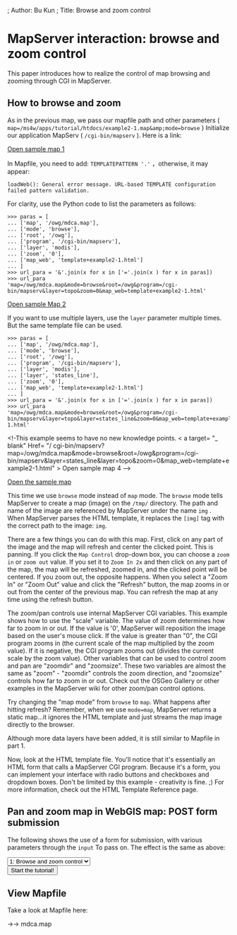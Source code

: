; Author: Bu Kun
; Title: Browse and zoom control



# MapServer interaction: browse and zoom control

This paper introduces how to realize the control of map browsing and zooming through CGI in MapServer.

## How to browse and zoom


    
As in the previous map, we pass our mapfile path and other parameters ( `map=/ms4w/apps/tutorial/htdocs/example2-1.map&amp;mode=browse` )
Initialize our application MapServ ( `/cgi-bin/mapserv` ).
Here is a link:

    

[Open sample map 1](/cgi-bin/mapserv?map=/owg/mdca.map&mode=browse&root=/owg&program=/cgi-bin/mapserv&layer=topo&zoom=0&map_web=template+example2-1.html)


    
In Mapfile, you need to add: `TEMPLATEPATTERN '.'` ，otherwise, it may appear:


    loadWeb(): General error message. URL-based TEMPLATE configuration failed pattern validation.


For clarity, use the Python code to list the parameters as follows:


    >>> paras = [
    ... ['map', '/owg/mdca.map'],
    ... ['mode', 'browse'],
    ... ['root', '/owg'],
    ... ['program', '/cgi-bin/mapserv'],
    ... ['layer', 'modis'],
    ... ['zoom', '0'],
    ... ['map_web', 'template+example2-1.html']
    ... ]
    >>> url_para = '&'.join(x for x in ['='.join(x ) for x in paras])
    >>> url_para
    'map=/owg/mdca.map&mode=browse&root=/owg&program=/cgi-bin/mapserv&layer=topo&zoom=0&map_web=template+example2-1.html'


[Open sample Map 2](/cgi-bin/mapserv?map=/owg/mdca.map&mode=browse&root=/owg&program=/cgi-bin/mapserv&layer=topo&layer=states_line&zoom=0&map_web=template+example2-1.html)

If you want to use multiple layers, use the `layer` parameter multiple times. But the same template file can be used.

    
    >>> paras = [
    ... ['map', '/owg/mdca.map'],
    ... ['mode', 'browse'],
    ... ['root', '/owg'],
    ... ['program', '/cgi-bin/mapserv'],
    ... ['layer', 'modis'],
    ... ['layer', 'states_line'],
    ... ['zoom', '0'],
    ... ['map_web', 'template+example2-1.html']
    ... ]
    >>> url_para = '&'.join(x for x in ['='.join(x ) for x in paras])
    >>> url_para
    'map=/owg/mdca.map&mode=browse&root=/owg&program=/cgi-bin/mapserv&layer=topo&layer=states_line&zoom=0&map_web=template+example2-1.html'



<!-This example seems to have no new knowledge points.
< a target= "_ blank"
   Href= "/ cgi-bin/mapserv?map=/owg/mdca.map&mode=browse&root=/owg&program=/cgi-bin/mapserv&layer=states_line&layer=topo&zoom=0&map_web=template+example2-1.html" >
    Open sample map 4
</a>
-->


[Open the sample map](/cgi-bin/mapserv?map=/owg/mfc2.map&mode=browse&root=/owg&program=/cgi-bin/mapserv&layer=states&zoom=0&map_web=template+example2-1.html)
    



This time we use `browse` mode instead of `map` mode. The `browse` mode tells MapServer to create a map (image) on the `/tmp/` directory. The path and name of the image are referenced by MapServer under the name `img` . When MapServer parses the HTML template, it replaces the `[img]` tag with the correct path to the image: `img`.
   
There are a few things you can do with this map. First, click on any part of the image and the map will refresh and center the clicked point. This is panning.
If you click the `Map Control` drop-down box, you can choose a `zoom in` or `zoom out` value. If you set it to `Zoom In 2x` and then click on any part of the map, the map will be refreshed, zoomed in, and the clicked point will be centered.
If you zoom out, the opposite happens. When you select a "Zoom In" or "Zoom Out" value and click the "Refresh" button, the map zooms in or out from the center of the previous map. You can refresh the map at any time using the refresh button.

The zoom/pan controls use internal MapServer CGI variables. This example shows how to use the "scale" variable.
The value of zoom determines how far to zoom in or out. If the value is '0', MapServer will reposition the image based on the user's mouse click. If the value is greater than "0", the CGI program zooms in (the current scale of the map multiplied by the zoom value).
If it is negative, the CGI program zooms out (divides the current scale by the zoom value). Other variables that can be used to control zoom and pan are "zoomdir" and "zoomsize". These two variables are almost the same as "zoom" - "zoomdir" controls the zoom direction, and "zoomsize" controls how far to zoom in or out. Check out the OSGeo Gallery or other examples in the MapServer wiki for other zoom/pan control options.

Try changing the "map mode" from `browse` to `map`. What happens after hitting refresh? Remember, when we use `mode=map`, MapServer returns a static map...it ignores the HTML template and just streams the map image directly to the browser.

Although more data layers have been added, it is still similar to Mapfile in part 1.
       
Now, look at the HTML template file. You'll notice that it's essentially an HTML form that calls a MapServer CGI program.
Because it's a form, you can implement your interface with radio buttons and checkboxes and dropdown boxes. Don't be limited by this example - creativity is fine. ;) For more information, check out the HTML Template Reference page.



## Pan and zoom map in WebGIS map: POST form submission



The following shows the use of a form for submission, with various parameters through the `input` To pass on. The effect is the same as above:

<form method="get" action="/cgi-bin/mapserv" role="form">
    <!-- The following two variables are user defined variables.
         MapServer will pass its value to the HTML template if the
         proper tags are found, in square brackets "[]"  -->
    <input type="hidden" name="root" value="/owg">
    <input type="hidden" name="program" value="/cgi-bin/mapserv">
    <!-- The map and layer variables are internal MapServer variables.
         They are required by the mapping application. -->
    <input type="hidden" name="map" value="/owg/mdca.map">
    <input type="hidden" name="layer" value="modis">
    <input type="hidden" name="layer" value="states_line">
    <input type="hidden" name="zoom" value="0">
    <div class="col-sm-12">
        <div class="col-sm-4">
            <!-- The map_web_template variable will replace the TEMPLATE
                 parameter in the WEB object of the MAP file... -->
            <select name="map_web" class="form-control">
                <option value="template example2-1.html"> 1: Browse and zoom control</option>
            </select>
        </div>
        <div class="col-sm-2">
            <input type="submit" name="submit" value="Start the tutorial!" class="btn btn-primary">
        </div>
    </div>
</form>


## View Mapfile

Take a look at Mapfile here:

    


->-> mdca.map

